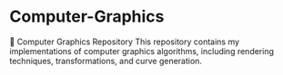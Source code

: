 # Computer-Graphics
🎨 Computer Graphics Repository This repository contains my implementations of computer graphics algorithms, including rendering techniques, transformations, and curve generation.
